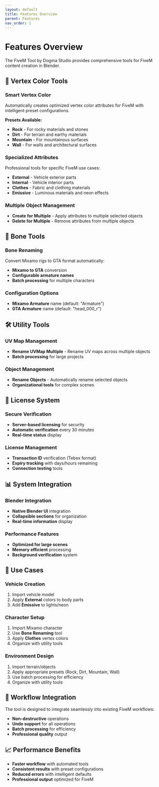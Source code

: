 ```yaml
---
layout: default
title: Features Overview
parent: Features
nav_order: 1
---
```


# Features Overview

The FiveM Tool by Dogma Studio provides comprehensive tools for FiveM content creation in Blender.

## 🎨 Vertex Color Tools

### Smart Vertex Color
Automatically creates optimized vertex color attributes for FiveM with intelligent preset configurations.

**Presets Available:**
- **Rock** - For rocky materials and stones
- **Dirt** - For terrain and earthy materials
- **Mountain** - For mountainous surfaces
- **Wall** - For walls and architectural surfaces

### Specialized Attributes
Professional tools for specific FiveM use cases:

- **External** - Vehicle exterior parts
- **Internal** - Vehicle interior parts
- **Clothes** - Fabric and clothing materials
- **Emissive** - Luminous materials and neon effects

### Multiple Object Management
- **Create for Multiple** - Apply attributes to multiple selected objects
- **Delete for Multiple** - Remove attributes from multiple objects

## 🦴 Bone Tools

### Bone Renaming
Convert Mixamo rigs to GTA format automatically:

- **Mixamo to GTA** conversion
- **Configurable armature names**
- **Batch processing** for multiple characters

### Configuration Options
- **Mixamo Armature** name (default: "Armature")
- **GTA Armature** name (default: "head_000_r")

## 🛠️ Utility Tools

### UV Map Management
- **Rename UVMap Multiple** - Rename UV maps across multiple objects
- **Batch processing** for large projects

### Object Management
- **Rename Objects** - Automatically rename selected objects
- **Organizational tools** for complex scenes

## 🔐 License System

### Secure Verification
- **Server-based licensing** for security
- **Automatic verification** every 30 minutes
- **Real-time status** display

### License Management
- **Transaction ID** verification (Tebex format)
- **Expiry tracking** with days/hours remaining
- **Connection testing** tools

## 📊 System Integration

### Blender Integration
- **Native Blender UI** integration
- **Collapsible sections** for organization
- **Real-time information** display

### Performance Features
- **Optimized for large scenes**
- **Memory efficient** processing
- **Background verification** system

## 🎯 Use Cases

### Vehicle Creation
1. Import vehicle model
2. Apply **External** colors to body parts
3. Add **Emissive** to lights/neon

### Character Setup
1. Import Mixamo character
2. Use **Bone Renaming** tool
3. Apply **Clothes** vertex colors
4. Organize with utility tools

### Environment Design
1. Import terrain/objects
2. Apply appropriate presets (Rock, Dirt, Mountain, Wall)
3. Use batch processing for efficiency
4. Organize with utility tools

## 🔄 Workflow Integration

The tool is designed to integrate seamlessly into existing FiveM workflows:

- **Non-destructive** operations
- **Undo support** for all operations
- **Batch processing** for efficiency
- **Professional quality** output

## 📈 Performance Benefits

- **Faster workflow** with automated tools
- **Consistent results** with preset configurations
- **Reduced errors** with intelligent defaults
- **Professional output** optimized for FiveM 